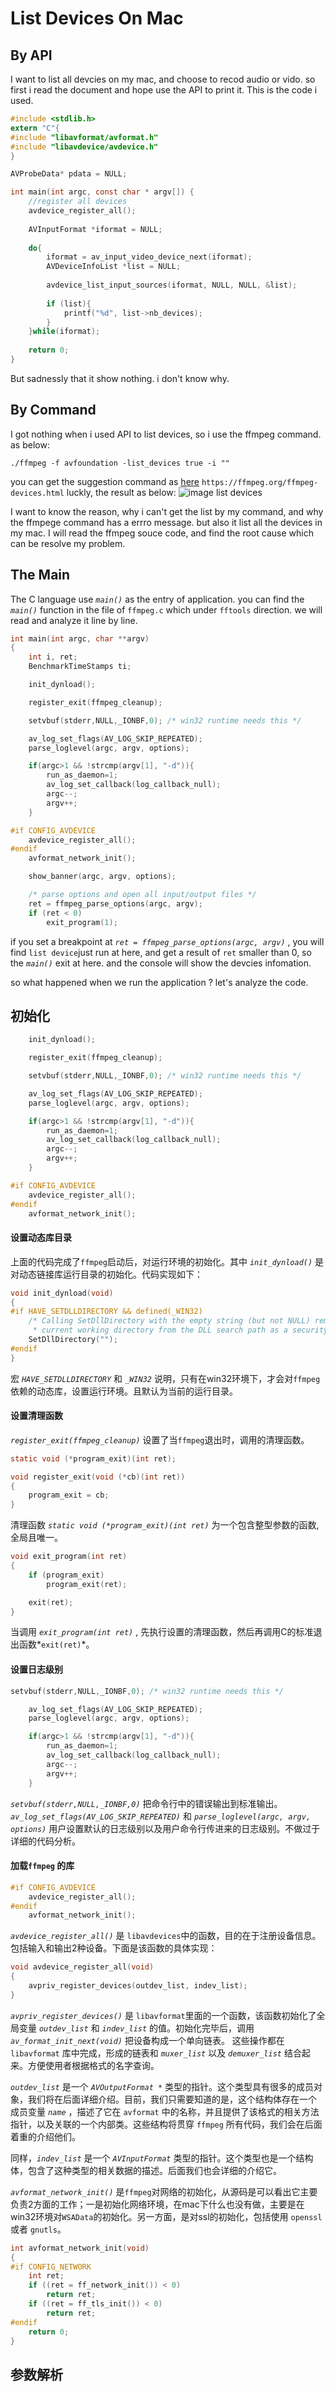 # List Devices On Mac

## By API
I want to list all devcies on my mac, and choose to recod audio or vido. so first i read the document and hope use the API to print it. This is the code i used.

```C
#include <stdlib.h>
extern "C"{
#include "libavformat/avformat.h"
#include "libavdevice/avdevice.h"
}

AVProbeData* pdata = NULL;

int main(int argc, const char * argv[]) {
    //register all devices
    avdevice_register_all();
    
    AVInputFormat *iformat = NULL;
    
    do{
        iformat = av_input_video_device_next(iformat);
        AVDeviceInfoList *list = NULL;
        
        avdevice_list_input_sources(iformat, NULL, NULL, &list);
        
        if (list){
            printf("%d", list->nb_devices);
        }
    }while(iformat);
    
    return 0;
}

```

But sadnessly that it show nothing. i don't know why. 

## By Command
I got nothing when i used API to list devices, so i use the ffmpeg command. as below:
```shell
./ffmpeg -f avfoundation -list_devices true -i ""
```
you can get the suggestion command as [here](https://ffmpeg.org/ffmpeg-devices.html) `https://ffmpeg.org/ffmpeg-devices.html`
luckly, the result as below:
![image list devices](./asset/list-devices1.jpg)

I want to know the reason, why i can't get the list by my command, and why the ffmpege command has a errro message. but also it list all the devices in my mac.
I will read the ffmpeg souce code, and find the root cause which can be resolve my problem.

## The Main 

The C language use *`main()`* as the entry of application. you can find the *`main()`* function in the file of `ffmpeg.c` which under `fftools` direction. we will read and analyze it line by line.

```C
int main(int argc, char **argv)
{
    int i, ret;
    BenchmarkTimeStamps ti;

    init_dynload();

    register_exit(ffmpeg_cleanup);

    setvbuf(stderr,NULL,_IONBF,0); /* win32 runtime needs this */

    av_log_set_flags(AV_LOG_SKIP_REPEATED);
    parse_loglevel(argc, argv, options);

    if(argc>1 && !strcmp(argv[1], "-d")){
        run_as_daemon=1;
        av_log_set_callback(log_callback_null);
        argc--;
        argv++;
    }

#if CONFIG_AVDEVICE
    avdevice_register_all();
#endif
    avformat_network_init();

    show_banner(argc, argv, options);

    /* parse options and open all input/output files */
    ret = ffmpeg_parse_options(argc, argv);
    if (ret < 0)
        exit_program(1);
```

if you set a breakpoint at *`ret = ffmpeg_parse_options(argc, argv)`* , you will find `list device`just run at here, and get a result of `ret` smaller than 0, so the *`main()`* exit at here. and the console will show the devcies infomation.

so what happened when we run the application ? let's analyze the code.

## 初始化

```C
    init_dynload();

    register_exit(ffmpeg_cleanup);

    setvbuf(stderr,NULL,_IONBF,0); /* win32 runtime needs this */

    av_log_set_flags(AV_LOG_SKIP_REPEATED);
    parse_loglevel(argc, argv, options);

    if(argc>1 && !strcmp(argv[1], "-d")){
        run_as_daemon=1;
        av_log_set_callback(log_callback_null);
        argc--;
        argv++;
    }

#if CONFIG_AVDEVICE
    avdevice_register_all();
#endif
    avformat_network_init();
```

#### 设置动态库目录
上面的代码完成了`ffmpeg`启动后，对运行环境的初始化。其中 *`init_dynload()`* 是对动态链接库运行目录的初始化。代码实现如下：
```C
void init_dynload(void)
{
#if HAVE_SETDLLDIRECTORY && defined(_WIN32)
    /* Calling SetDllDirectory with the empty string (but not NULL) removes the
     * current working directory from the DLL search path as a security pre-caution. */
    SetDllDirectory("");
#endif
}
```
宏 *`HAVE_SETDLLDIRECTORY`* 和 *`_WIN32`* 说明，只有在win32环境下，才会对`ffmpeg`依赖的动态库，设置运行环境。且默认为当前的运行目录。

#### 设置清理函数
*`register_exit(ffmpeg_cleanup)`* 设置了当`ffmpeg`退出时，调用的清理函数。
```C
static void (*program_exit)(int ret);

void register_exit(void (*cb)(int ret))
{
    program_exit = cb;
}
```
清理函数 *`static void (*program_exit)(int ret)`* 为一个包含整型参数的函数,全局且唯一。

```C
void exit_program(int ret)
{
    if (program_exit)
        program_exit(ret);

    exit(ret);
}
```
当调用 *`exit_program(int ret)`* , 先执行设置的清理函数，然后再调用C的标准退出函数*`exit(ret)`*。

#### 设置日志级别

```C
setvbuf(stderr,NULL,_IONBF,0); /* win32 runtime needs this */

    av_log_set_flags(AV_LOG_SKIP_REPEATED);
    parse_loglevel(argc, argv, options);

    if(argc>1 && !strcmp(argv[1], "-d")){
        run_as_daemon=1;
        av_log_set_callback(log_callback_null);
        argc--;
        argv++;
    }
```
*`setvbuf(stderr,NULL,_IONBF,0)`* 把命令行中的错误输出到标准输出。 *`av_log_set_flags(AV_LOG_SKIP_REPEATED)`* 和 *`parse_loglevel(argc, argv, options)`* 用户设置默认的日志级别以及用户命令行传进来的日志级别。不做过于详细的代码分析。

#### 加载`ffmpeg` 的库

```C
#if CONFIG_AVDEVICE
    avdevice_register_all();
#endif
    avformat_network_init();
```
*`avdevice_register_all()`* 是 `libavdevices`中的函数，目的在于注册设备信息。 包括输入和输出2种设备。下面是该函数的具体实现：

```C
void avdevice_register_all(void)
{
    avpriv_register_devices(outdev_list, indev_list);
}
```

*`avpriv_register_devices()`* 是 `libavformat`里面的一个函数，该函数初始化了全局变量 *`outdev_list`* 和 *`indev_list`* 的值。初始化完毕后，调用 *`av_format_init_next(void)`* 把设备构成一个单向链表。 这些操作都在 `libavformat` 库中完成，形成的链表和 *`muxer_list`* 以及 *`demuxer_list`* 结合起来。方便使用者根据格式的名字查询。

*`outdev_list`* 是一个 *`AVOutputFormat *`* 类型的指针。这个类型具有很多的成员对象，我们将在后面详细介绍。目前，我们只需要知道的是，这个结构体存在一个 成员变量 *`name`* ，描述了它在 `avformat` 中的名称，并且提供了该格式的相关方法指针，以及关联的一个内部类。这些结构将贯穿 `ffmpeg` 所有代码，我们会在后面着重的介绍他们。

同样，*`indev_list`* 是一个 *`AVInputFormat`* 类型的指针。这个类型也是一个结构体，包含了这种类型的相关数据的描述。后面我们也会详细的介绍它。

*`avformat_network_init()`* 是`ffmpeg`对网络的初始化，从源码是可以看出它主要负责2方面的工作；一是初始化网络环境，在mac下什么也没有做，主要是在win32环境对`WSAData`的初始化。另一方面，是对ssl的初始化，包括使用 `openssl` 或者 `gnutls`。

```C
int avformat_network_init(void)
{
#if CONFIG_NETWORK
    int ret;
    if ((ret = ff_network_init()) < 0)
        return ret;
    if ((ret = ff_tls_init()) < 0)
        return ret;
#endif
    return 0;
}
```

## 参数解析

